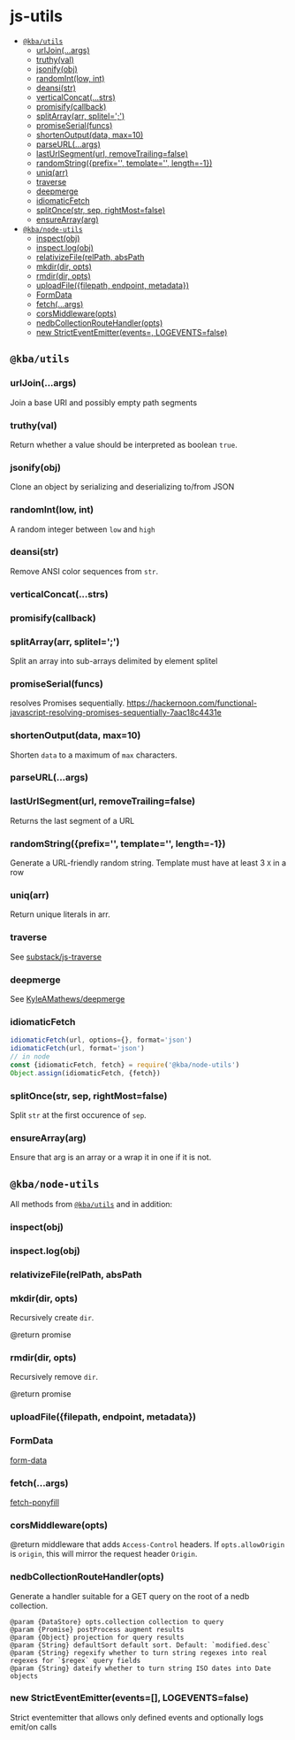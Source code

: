 # js-utils
<!-- BEGIN-MARKDOWN-TOC -->
* [`@kba/utils`](#kbautils)
	* [urlJoin(...args)](#urljoinargs)
	* [truthy(val)](#truthyval)
	* [jsonify(obj)](#jsonifyobj)
	* [randomInt(low, int)](#randomintlow-int)
	* [deansi(str)](#deansistr)
	* [verticalConcat(...strs)](#verticalconcatstrs)
	* [promisify(callback)](#promisifycallback)
	* [splitArray(arr, splitel=';')](#splitarrayarr-splitel----)
	* [promiseSerial(funcs)](#promiseserialfuncs)
	* [shortenOutput(data, max=10)](#shortenoutputdata-max-10)
	* [parseURL(...args)](#parseurlargs)
	* [lastUrlSegment(url, removeTrailing=false)](#lasturlsegmenturl-removetrailing-false)
	* [randomString({prefix='', template='', length=-1})](#randomstring-prefix----template----length--1-)
	* [uniq(arr)](#uniqarr)
	* [traverse](#traverse)
	* [deepmerge](#deepmerge)
	* [idiomaticFetch](#idiomaticfetch)
	* [splitOnce(str, sep, rightMost=false)](#splitoncestr-sep-rightmost-false)
	* [ensureArray(arg)](#ensurearrayarg)
* [`@kba/node-utils`](#kbanode-utils)
	* [inspect(obj)](#inspectobj)
	* [inspect.log(obj)](#inspectlogobj)
	* [relativizeFile(relPath, absPath](#relativizefilerelpath-abspath)
	* [mkdir(dir, opts)](#mkdirdir-opts)
	* [rmdir(dir, opts)](#rmdirdir-opts)
	* [uploadFile({filepath, endpoint, metadata})](#uploadfile-filepath-endpoint-metadata-)
	* [FormData](#formdata)
	* [fetch(...args)](#fetchargs)
	* [corsMiddleware(opts)](#corsmiddlewareopts)
	* [nedbCollectionRouteHandler(opts)](#nedbcollectionroutehandleropts)
	* [new StrictEventEmitter(events=, LOGEVENTS=false)](#new-stricteventemitterevents--logevents-false)

<!-- END-MARKDOWN-TOC -->

## `@kba/utils`

<!-- BEGIN-RENDER ./utils/utils.js -->
### urlJoin(...args)

Join a base URI and possibly empty path segments
### truthy(val)

Return whether a value should be interpreted as boolean `true`.
### jsonify(obj)

Clone an object by serializing and deserializing to/from JSON
### randomInt(low, int)

A random integer between `low` and `high`
### deansi(str)

Remove ANSI color sequences from `str`.
### verticalConcat(...strs)
### promisify(callback)
### splitArray(arr, splitel=';')
Split an array into sub-arrays delimited by element splitel
### promiseSerial(funcs)

resolves Promises sequentially.
https://hackernoon.com/functional-javascript-resolving-promises-sequentially-7aac18c4431e
### shortenOutput(data, max=10)

Shorten `data` to a maximum of `max` characters.
### parseURL(...args)
### lastUrlSegment(url, removeTrailing=false)

Returns the last segment of a URL
### randomString({prefix='', template='', length=-1})
Generate a URL-friendly random string.
Template must have at least 3 `X` in a row
### uniq(arr)
Return unique literals in arr.
### traverse
See [substack/js-traverse](https://github.com/substack/js-traverse)
### deepmerge
See [KyleAMathews/deepmerge](https://github.com/KyleAMathews/deepmerge)
### idiomaticFetch

```js
idiomaticFetch(url, options={}, format='json')
idiomaticFetch(url, format='json')
// in node
const {idiomaticFetch, fetch} = require('@kba/node-utils')
Object.assign(idiomaticFetch, {fetch})
```
### splitOnce(str, sep, rightMost=false)
Split `str` at the first occurence of `sep`.
### ensureArray(arg)
Ensure that arg is an array or a wrap it in one if it is not.

<!-- END-RENDER -->

## `@kba/node-utils`

All methods from [`@kba/utils`](#kbautils) and in addition:

<!-- BEGIN-RENDER ./node-utils/node-utils.js -->
### inspect(obj)

### inspect.log(obj)

### relativizeFile(relPath, absPath

### mkdir(dir, opts)

Recursively create `dir`.

@return promise
### rmdir(dir, opts)

Recursively remove `dir`.

@return promise
### uploadFile({filepath, endpoint, metadata})
### FormData
[form-data](https://github.com/form-data/form-data)
### fetch(...args)
[fetch-ponyfill](https://github.com/qubyte/fetch-ponyfill)
### corsMiddleware(opts)
@return middleware that adds `Access-Control` headers.
If `opts.allowOrigin` is `origin`, this will mirror the request header `Origin`.
### nedbCollectionRouteHandler(opts)

 Generate a handler suitable for a GET query on the root of a nedb collection.

```
@param {DataStore} opts.collection collection to query
@param {Promise} postProcess augment results
@param {Object} projection for query results
@param {String} defaultSort default sort. Default: `modified.desc`
@param {String} regexify whether to turn string regexes into real regexes for `$regex` query fields
@param {String} dateify whether to turn string ISO dates into Date objects
```

### new StrictEventEmitter(events=[], LOGEVENTS=false)
Strict eventemitter that allows only defined events and optionally logs emit/on calls

<!-- END-RENDER -->
